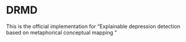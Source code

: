 # DRMD
This is the official implementation for “Explainable depression detection based on metaphorical conceptual mapping "
